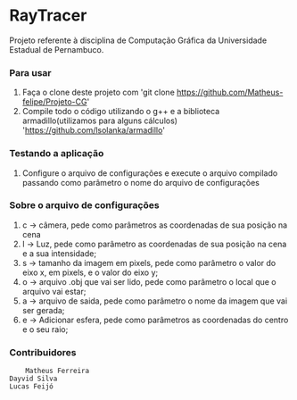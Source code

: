 RayTracer
==============

Projeto referente à disciplina de Computação Gráfica da Universidade Estadual de Pernambuco.

### Para usar

1. Faça o clone deste projeto com 'git clone https://github.com/Matheus-felipe/Projeto-CG'
2. Compile todo o código utilizando o g++ e a biblioteca armadillo(utilizamos para alguns cálculos) 'https://github.com/lsolanka/armadillo'

### Testando a aplicação

1. Configure o arquivo de configurações e execute o arquivo compilado passando como parâmetro o nome do arquivo de configurações

### Sobre o arquivo de configurações

1. c -> câmera, pede como parâmetros as coordenadas de sua posição na cena
2. l -> Luz, pede como parâmetro as coordenadas de sua posição na cena e a sua intensidade;
3. s -> tamanho da imagem em pixels, pede como parâmetro o valor do eixo x, em pixels, e o valor do eixo y;
4. o -> arquivo .obj que vai ser lido, pede como parâmetro o local que o arquivo vai estar;
5. a -> arquivo de saida, pede como parâmetro o nome da imagem que vai ser gerada;
6. e -> Adicionar esfera, pede como parâmetros as coordenadas do centro e o seu raio;

### Contribuidores
      	Matheus Ferreira
	Dayvid Silva
	Lucas Feijó
